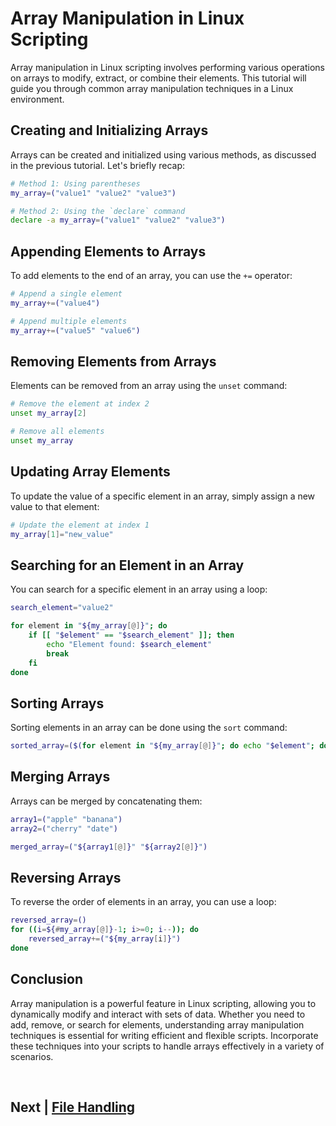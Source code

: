 
# Array Manipulation in Linux Scripting

Array manipulation in Linux scripting involves performing various operations on arrays to modify, extract, or combine their elements. This tutorial will guide you through common array manipulation techniques in a Linux environment.

## Creating and Initializing Arrays

Arrays can be created and initialized using various methods, as discussed in the previous tutorial. Let's briefly recap:

```bash
# Method 1: Using parentheses
my_array=("value1" "value2" "value3")

# Method 2: Using the `declare` command
declare -a my_array=("value1" "value2" "value3")
```

## Appending Elements to Arrays

To add elements to the end of an array, you can use the `+=` operator:

```bash
# Append a single element
my_array+=("value4")

# Append multiple elements
my_array+=("value5" "value6")
```

## Removing Elements from Arrays

Elements can be removed from an array using the `unset` command:

```bash
# Remove the element at index 2
unset my_array[2]

# Remove all elements
unset my_array
```

## Updating Array Elements

To update the value of a specific element in an array, simply assign a new value to that element:

```bash
# Update the element at index 1
my_array[1]="new_value"
```

## Searching for an Element in an Array

You can search for a specific element in an array using a loop:

```bash
search_element="value2"

for element in "${my_array[@]}"; do
    if [[ "$element" == "$search_element" ]]; then
        echo "Element found: $search_element"
        break
    fi
done
```

## Sorting Arrays

Sorting elements in an array can be done using the `sort` command:

```bash
sorted_array=($(for element in "${my_array[@]}"; do echo "$element"; done | sort))
```

## Merging Arrays

Arrays can be merged by concatenating them:

```bash
array1=("apple" "banana")
array2=("cherry" "date")

merged_array=("${array1[@]}" "${array2[@]}")
```

## Reversing Arrays

To reverse the order of elements in an array, you can use a loop:

```bash
reversed_array=()
for ((i=${#my_array[@]}-1; i>=0; i--)); do
    reversed_array+=("${my_array[i]}")
done
```

## Conclusion

Array manipulation is a powerful feature in Linux scripting, allowing you to dynamically modify and interact with sets of data. Whether you need to add, remove, or search for elements, understanding array manipulation techniques is essential for writing efficient and flexible scripts. Incorporate these techniques into your scripts to handle arrays effectively in a variety of scenarios.


<br>


## Next | [File Handling](https://github.com/lioneltchami/shell-scripting-tutorial/tree/main/Tutorial-Files/08.File-Handling)
